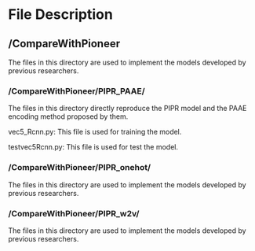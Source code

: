 # File Description

## /CompareWithPioneer
The files in this directory are used to implement the models developed by previous researchers.

### /CompareWithPioneer/PIPR_PAAE/
The files in this directory directly reproduce the PIPR model and the PAAE encoding method proposed by them.

vec5_Rcnn.py: This file is used for training the model.

testvec5Rcnn.py: This file is used for test the model.

### /CompareWithPioneer/PIPR_onehot/
The files in this directory are used to implement the models developed by previous researchers.
### /CompareWithPioneer/PIPR_w2v/
The files in this directory are used to implement the models developed by previous researchers.
